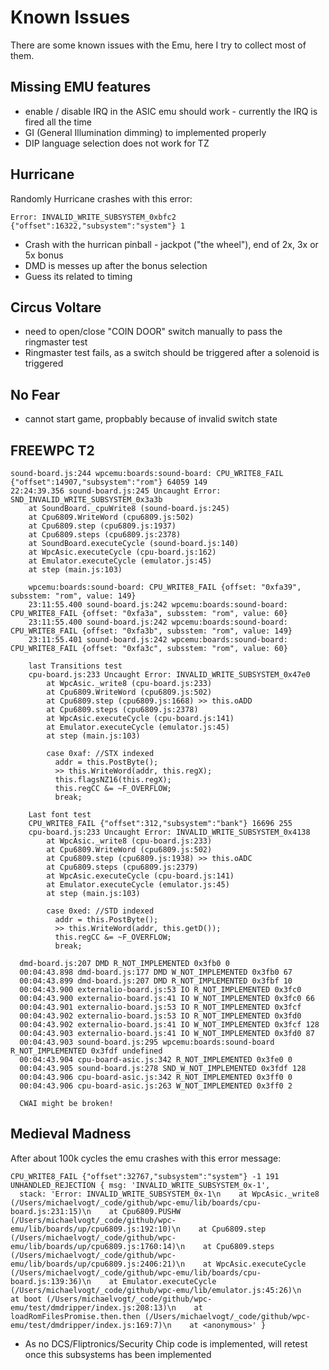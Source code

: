 # Known Issues

There are some known issues with the Emu, here I try to collect most of them.

## Missing EMU features

- enable / disable IRQ in the ASIC emu should work - currently the IRQ is fired all the time
- GI (General Illumination dimming) to implemented properly
- DIP language selection does not work for TZ

## Hurricane

Randomly Hurricane crashes with this error:

```
Error: INVALID_WRITE_SUBSYSTEM_0xbfc2 {"offset":16322,"subsystem":"system"} 1
```

- Crash with the hurrican pinball - jackpot ("the wheel"), end of 2x, 3x or 5x bonus
- DMD is messes up after the bonus selection
- Guess its related to timing

## Circus Voltare

- need to open/close "COIN DOOR" switch manually to pass the ringmaster test
- Ringmaster test fails, as a switch should be triggered after a solenoid is triggered

## No Fear

- cannot start game, propbably because of invalid switch state

## FREEWPC T2

```
sound-board.js:244 wpcemu:boards:sound-board: CPU_WRITE8_FAIL {"offset":14907,"subsystem":"rom"} 64059 149
22:24:39.356 sound-board.js:245 Uncaught Error: SND_INVALID_WRITE_SUBSYSTEM_0x3a3b
    at SoundBoard._cpuWrite8 (sound-board.js:245)
    at Cpu6809.WriteWord (cpu6809.js:502)
    at Cpu6809.step (cpu6809.js:1937)
    at Cpu6809.steps (cpu6809.js:2378)
    at SoundBoard.executeCycle (sound-board.js:140)
    at WpcAsic.executeCycle (cpu-board.js:162)
    at Emulator.executeCycle (emulator.js:45)
    at step (main.js:103)

    wpcemu:boards:sound-board: CPU_WRITE8_FAIL {offset: "0xfa39", subsstem: "rom", value: 149}
    23:11:55.400 sound-board.js:242 wpcemu:boards:sound-board: CPU_WRITE8_FAIL {offset: "0xfa3a", subsstem: "rom", value: 60}
    23:11:55.400 sound-board.js:242 wpcemu:boards:sound-board: CPU_WRITE8_FAIL {offset: "0xfa3b", subsstem: "rom", value: 149}
    23:11:55.401 sound-board.js:242 wpcemu:boards:sound-board: CPU_WRITE8_FAIL {offset: "0xfa3c", subsstem: "rom", value: 60}

    last Transitions test
    cpu-board.js:233 Uncaught Error: INVALID_WRITE_SUBSYSTEM_0x47e0
        at WpcAsic._write8 (cpu-board.js:233)
        at Cpu6809.WriteWord (cpu6809.js:502)
        at Cpu6809.step (cpu6809.js:1668) >> this.oADD
        at Cpu6809.steps (cpu6809.js:2378)
        at WpcAsic.executeCycle (cpu-board.js:141)
        at Emulator.executeCycle (emulator.js:45)
        at step (main.js:103)    

        case 0xaf: //STX indexed
          addr = this.PostByte();
          >> this.WriteWord(addr, this.regX);
          this.flagsNZ16(this.regX);
          this.regCC &= ~F_OVERFLOW;
          break;

    Last font test
    CPU_WRITE8_FAIL {"offset":312,"subsystem":"bank"} 16696 255
    cpu-board.js:233 Uncaught Error: INVALID_WRITE_SUBSYSTEM_0x4138
        at WpcAsic._write8 (cpu-board.js:233)
        at Cpu6809.WriteWord (cpu6809.js:502)
        at Cpu6809.step (cpu6809.js:1938) >> this.oADC
        at Cpu6809.steps (cpu6809.js:2379)
        at WpcAsic.executeCycle (cpu-board.js:141)
        at Emulator.executeCycle (emulator.js:45)
        at step (main.js:103)        

        case 0xed: //STD indexed
          addr = this.PostByte();
          >> this.WriteWord(addr, this.getD());
          this.regCC &= ~F_OVERFLOW;
          break;

  dmd-board.js:207 DMD R_NOT_IMPLEMENTED 0x3fb0 0
  00:04:43.898 dmd-board.js:177 DMD W_NOT_IMPLEMENTED 0x3fb0 67
  00:04:43.899 dmd-board.js:207 DMD R_NOT_IMPLEMENTED 0x3fbf 10
  00:04:43.900 externalio-board.js:53 IO R_NOT_IMPLEMENTED 0x3fc0
  00:04:43.900 externalio-board.js:41 IO W_NOT_IMPLEMENTED 0x3fc0 66
  00:04:43.901 externalio-board.js:53 IO R_NOT_IMPLEMENTED 0x3fcf
  00:04:43.902 externalio-board.js:53 IO R_NOT_IMPLEMENTED 0x3fd0
  00:04:43.902 externalio-board.js:41 IO W_NOT_IMPLEMENTED 0x3fcf 128
  00:04:43.903 externalio-board.js:41 IO W_NOT_IMPLEMENTED 0x3fd0 87
  00:04:43.903 sound-board.js:295 wpcemu:boards:sound-board R_NOT_IMPLEMENTED 0x3fdf undefined
  00:04:43.904 cpu-board-asic.js:342 R_NOT_IMPLEMENTED 0x3fe0 0
  00:04:43.905 sound-board.js:278 SND_W_NOT_IMPLEMENTED 0x3fdf 128
  00:04:43.906 cpu-board-asic.js:342 R_NOT_IMPLEMENTED 0x3ff0 0
  00:04:43.906 cpu-board-asic.js:263 W_NOT_IMPLEMENTED 0x3ff0 2          

  CWAI might be broken!
```


## Medieval Madness

After about 100k cycles the emu crashes with this error message:

```
CPU_WRITE8_FAIL {"offset":32767,"subsystem":"system"} -1 191
UNHANDLED_REJECTION { msg: 'INVALID_WRITE_SUBSYSTEM_0x-1',
  stack: 'Error: INVALID_WRITE_SUBSYSTEM_0x-1\n    at WpcAsic._write8 (/Users/michaelvogt/_code/github/wpc-emu/lib/boards/cpu-board.js:231:15)\n    at Cpu6809.PUSHW (/Users/michaelvogt/_code/github/wpc-emu/lib/boards/up/cpu6809.js:192:10)\n    at Cpu6809.step (/Users/michaelvogt/_code/github/wpc-emu/lib/boards/up/cpu6809.js:1760:14)\n    at Cpu6809.steps (/Users/michaelvogt/_code/github/wpc-emu/lib/boards/up/cpu6809.js:2406:21)\n    at WpcAsic.executeCycle (/Users/michaelvogt/_code/github/wpc-emu/lib/boards/cpu-board.js:139:36)\n    at Emulator.executeCycle (/Users/michaelvogt/_code/github/wpc-emu/lib/emulator.js:45:26)\n    at boot (/Users/michaelvogt/_code/github/wpc-emu/test/dmdripper/index.js:208:13)\n    at loadRomFilesPromise.then.then (/Users/michaelvogt/_code/github/wpc-emu/test/dmdripper/index.js:169:7)\n    at <anonymous>' }
  ```

- As no DCS/Fliptronics/Security Chip code is implemented, will retest once this subsystems has been implemented
